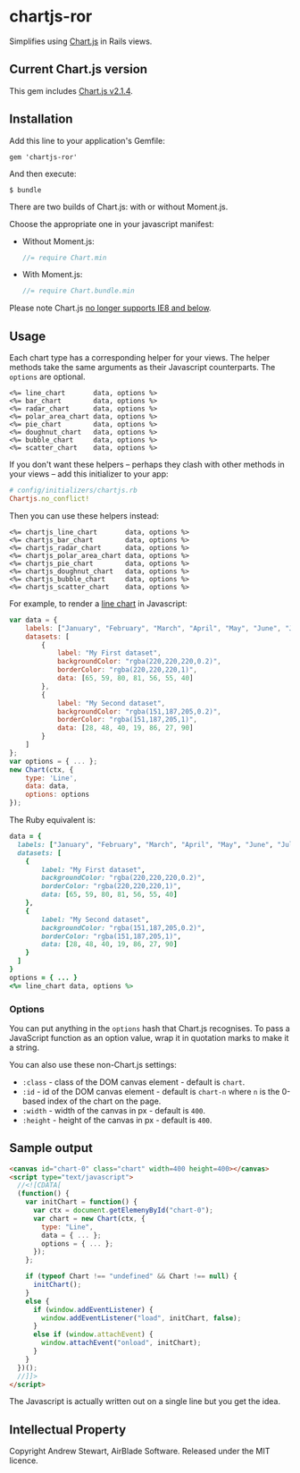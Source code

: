 # chartjs-ror

Simplifies using [Chart.js][] in Rails views.


## Current Chart.js version

This gem includes [Chart.js v2.1.4](https://github.com/nnnick/Chart.js/tree/v2.1.4).


## Installation

Add this line to your application's Gemfile:

    gem 'chartjs-ror'

And then execute:

    $ bundle

There are two builds of Chart.js: with or without Moment.js.

Choose the appropriate one in your javascript manifest:

- Without Moment.js:
  ```javascript
  //= require Chart.min
  ```

- With Moment.js:
  ```javascript
  //= require Chart.bundle.min
  ```

Please note Chart.js [no longer supports IE8 and below](https://github.com/chartjs/Chart.js/issues/2396#issuecomment-215233106).


## Usage

Each chart type has a corresponding helper for your views.  The helper methods take the same arguments as their Javascript counterparts.  The `options` are optional.


```erb
<%= line_chart       data, options %>
<%= bar_chart        data, options %>
<%= radar_chart      data, options %>
<%= polar_area_chart data, options %>
<%= pie_chart        data, options %>
<%= doughnut_chart   data, options %>
<%= bubble_chart     data, options %>
<%= scatter_chart    data, options %>
```

If you don't want these helpers – perhaps they clash with other methods in your views – add this initializer to your app:

```ruby
# config/initializers/chartjs.rb
Chartjs.no_conflict!
```

Then you can use these helpers instead:

```erb
<%= chartjs_line_chart       data, options %>
<%= chartjs_bar_chart        data, options %>
<%= chartjs_radar_chart      data, options %>
<%= chartjs_polar_area_chart data, options %>
<%= chartjs_pie_chart        data, options %>
<%= chartjs_doughnut_chart   data, options %>
<%= chartjs_bubble_chart     data, options %>
<%= chartjs_scatter_chart    data, options %>
```

For example, to render a [line chart][linechart] in Javascript:

```javascript
var data = {
    labels: ["January", "February", "March", "April", "May", "June", "July"],
    datasets: [
        {
            label: "My First dataset",
            backgroundColor: "rgba(220,220,220,0.2)",
            borderColor: "rgba(220,220,220,1)",
            data: [65, 59, 80, 81, 56, 55, 40]
        },
        {
            label: "My Second dataset",
            backgroundColor: "rgba(151,187,205,0.2)",
            borderColor: "rgba(151,187,205,1)",
            data: [28, 48, 40, 19, 86, 27, 90]
        }
    ]
};
var options = { ... };
new Chart(ctx, {
    type: 'Line',
    data: data,
    options: options
});
```

The Ruby equivalent is:

```ruby
data = {
  labels: ["January", "February", "March", "April", "May", "June", "July"],
  datasets: [
    {
        label: "My First dataset",
        backgroundColor: "rgba(220,220,220,0.2)",
        borderColor: "rgba(220,220,220,1)",
        data: [65, 59, 80, 81, 56, 55, 40]
    },
    {
        label: "My Second dataset",
        backgroundColor: "rgba(151,187,205,0.2)",
        borderColor: "rgba(151,187,205,1)",
        data: [28, 48, 40, 19, 86, 27, 90]
    }
  ]
}
options = { ... }
<%= line_chart data, options %>
```

### Options

You can put anything in the `options` hash that Chart.js recognises.  To pass a JavaScript function as an option value, wrap it in quotation marks to make it a string.

You can also use these non-Chart.js settings:

* `:class`          - class of the DOM canvas element - default is `chart`.
* `:id`             - id of the DOM canvas element - default is `chart-n` where `n` is the 0-based index of the chart on the page.
* `:width`          - width of the canvas in px - default is `400`.
* `:height`         - height of the canvas in px - default is `400`.


## Sample output

```html
<canvas id="chart-0" class="chart" width=400 height=400></canvas>
<script type="text/javascript">
  //<![CDATA[
  (function() {
    var initChart = function() {
      var ctx = document.getElemenyById("chart-0");
      var chart = new Chart(ctx, {
        type: "Line",
        data = { ... };
        options = { ... };
      });
    };

    if (typeof Chart !== "undefined" && Chart !== null) {
      initChart();
    }
    else {
      if (window.addEventListener) {
        window.addEventListener("load", initChart, false);
      }
      else if (window.attachEvent) {
        window.attachEvent("onload", initChart);
      }
    }
  })();
  //]]>
</script>
```

The Javascript is actually written out on a single line but you get the idea.


## Intellectual Property

Copyright Andrew Stewart, AirBlade Software.  Released under the MIT licence.


  [Chart.js]: http://www.chartjs.org/
  [linechart]: http://www.chartjs.org/docs/#line-chart

